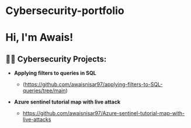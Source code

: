 # Cybersecurity-portfolio
<h1>Hi, I'm Awais! </h1> 

<h2>👨‍💻 Cybersecurity Projects:</h2>

- <b>Applying filters to queries in SQL</b>
  - (https://github.com/awaisnisar97/applying-filters-to-SQL-queries/tree/main)
    
- <b>Azure sentinel tutorial map with live attack</b>
  - https://github.com/awaisnisar97/Azure-sentinel-tutorial-map-with-live-attacks


